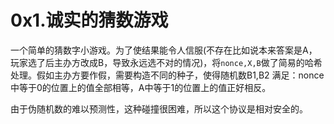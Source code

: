 # 0x1.诚实的猜数游戏

一个简单的猜数字小游戏。为了使结果能令人信服(不存在比如说本来答案是A，玩家选了后主办方改成B，导致永远选不对的情况)，将`nonce,X,B`做了简易的哈希处理。假如主办方要作假，需要构造不同的种子，使得随机数B1,B2 满足：nonce中等于0的位置上的值全部相等，A中等于1的位置上的值正好相反。

由于伪随机数的难以预测性，这种碰撞很困难，所以这个协议是相对安全的。
